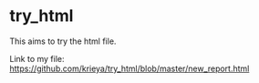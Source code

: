 # try_html

This aims to try the html file.

Link to my file: https://github.com/krieya/try_html/blob/master/new_report.html
